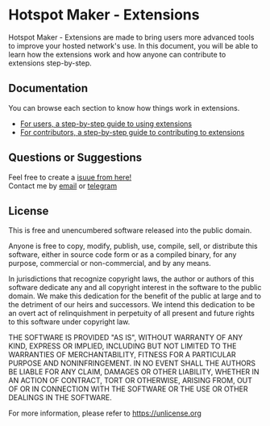 # Hotspot Maker - Extensions

Hotspot Maker  - Extensions are made to bring users more advanced tools to improve your hosted network's use. In this document, you will be able to learn how the extensions work and how anyone can contribute to extensions step-by-step.

## Documentation

You can browse each section to know how things work in extensions.

- [For users, a step-by-step guide to using extensions](../Extensions/Docs/User/README.md)
- [For contributors, a step-by-step guide to contributing to extensions](../Extensions/Docs/Contributor/README.md)

## Questions or Suggestions

Feel free to create a [isuue from here!](https://github.com/NaveenB2004/HotspotMaker/issues)\
Contact me by [email](mailto:naveennbalasooriya2004@gmail.com) or [telegram](https://t.me/NaveenB2004)

## License

This is free and unencumbered software released into the public domain.

Anyone is free to copy, modify, publish, use, compile, sell, or
distribute this software, either in source code form or as a compiled
binary, for any purpose, commercial or non-commercial, and by any
means.

In jurisdictions that recognize copyright laws, the author or authors
of this software dedicate any and all copyright interest in the
software to the public domain. We make this dedication for the benefit
of the public at large and to the detriment of our heirs and
successors. We intend this dedication to be an overt act of
relinquishment in perpetuity of all present and future rights to this
software under copyright law.

THE SOFTWARE IS PROVIDED "AS IS", WITHOUT WARRANTY OF ANY KIND,
EXPRESS OR IMPLIED, INCLUDING BUT NOT LIMITED TO THE WARRANTIES OF
MERCHANTABILITY, FITNESS FOR A PARTICULAR PURPOSE AND NONINFRINGEMENT.
IN NO EVENT SHALL THE AUTHORS BE LIABLE FOR ANY CLAIM, DAMAGES OR
OTHER LIABILITY, WHETHER IN AN ACTION OF CONTRACT, TORT OR OTHERWISE,
ARISING FROM, OUT OF OR IN CONNECTION WITH THE SOFTWARE OR THE USE OR
OTHER DEALINGS IN THE SOFTWARE.

For more information, please refer to <https://unlicense.org>
